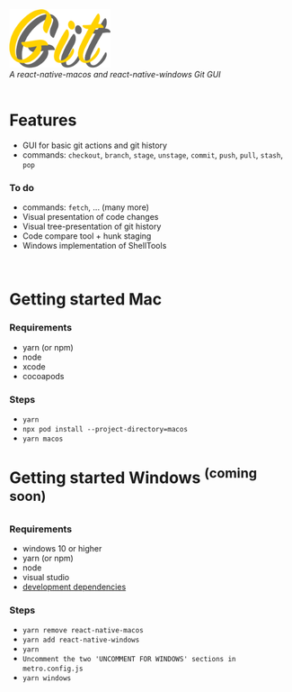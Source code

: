 <img src="./src/app/assets/images/gitgit-logo.png" width="180">
<br/>
<i>A react-native-macos and react-native-windows Git GUI</i>
<br/><br/>

# Features

- GUI for basic git actions and git history
- commands: <code>checkout</code>, <code>branch</code>, <code>stage</code>, <code>unstage</code>, <code>commit</code>, <code>push</code>, <code>pull</code>, <code>stash</code>, <code>pop</code>

### To do

- commands: <code>fetch</code>, ... (many more)
- Visual presentation of code changes
- Visual tree-presentation of git history
- Code compare tool + hunk staging
- Windows implementation of ShellTools

<br/>

# Getting started Mac

### Requirements

- yarn (or npm)
- node
- xcode
- cocoapods

### Steps

- `yarn`
- `npx pod install --project-directory=macos`
- `yarn macos`

# Getting started Windows <sup>(coming soon)</sup>

### Requirements

- windows 10 or higher
- yarn (or npm)
- node
- visual studio
- <a href="https://microsoft.github.io/react-native-windows/docs/rnw-dependencies">development dependencies</a>

### Steps

- `yarn remove react-native-macos`
- `yarn add react-native-windows`
- `yarn`
- `Uncomment the two 'UNCOMMENT FOR WINDOWS' sections in metro.config.js`
- `yarn windows`
